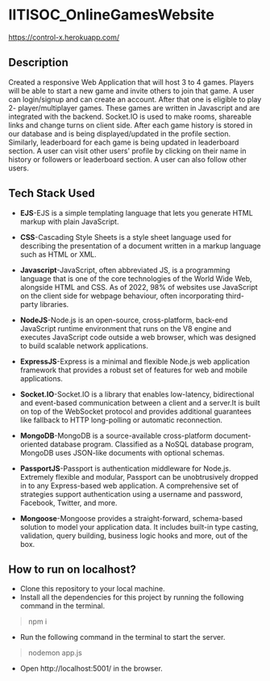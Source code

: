 # IITISOC_OnlineGamesWebsite
https://control-x.herokuapp.com/

## Description

Created a responsive Web Application that will host 3 to 4 games. Players will be able to start a new game and invite others to join that game. A user can login/signup and can create an account. After that one is eligible to play 2- player/multiplayer games. These games are written in Javascript and are integrated with the backend. Socket.IO is used to make rooms, shareable links and change turns on client side. After each game history is stored in our database and is being displayed/updated in the profile section. Similarly, leaderboard for each game is being updated in leaderboard section. A user can visit other users' profile by clicking on their name in history or followers or leaderboard section. A user can also follow other users.

## Tech Stack Used

* __EJS__-EJS is a simple templating language that lets you generate HTML markup with plain JavaScript.

* __CSS__-Cascading Style Sheets is a style sheet language used for describing the presentation of a document written in a markup language such as HTML or XML.

* __Javascript__-JavaScript, often abbreviated JS, is a programming language that is one of the core technologies of the World Wide Web, alongside HTML and CSS. As of 2022, 98% of websites use JavaScript on the client side for webpage behaviour, often incorporating third- party libraries.

* __NodeJS__-Node.js is an open-source, cross-platform, back-end JavaScript runtime environment that runs on the V8 engine and executes JavaScript code outside a web browser, which was designed to build scalable network applications.

* __ExpressJS__-Express is a minimal and flexible Node.js web application framework that provides a robust set of features for web and mobile applications.

* __Socket.IO__-Socket.IO is a library that enables low-latency, bidirectional and event-based communication between a client and a server.It is built on top of the WebSocket protocol and provides additional guarantees like fallback to HTTP long-polling or automatic reconnection.

* __MongoDB__-MongoDB is a source-available cross-platform document- oriented database program. Classified as a NoSQL database program, MongoDB uses JSON-like documents with optional schemas.

* __PassportJS__-Passport is authentication middleware for Node.js. Extremely flexible and modular, Passport can be unobtrusively dropped in to any Express-based web application. A comprehensive set of strategies support authentication using a username and password, Facebook, Twitter, and more.

* __Mongoose__-Mongoose provides a straight-forward, schema-based solution to model your application data. It includes built-in type casting, validation, query building, business logic hooks and more, out of the box.

## How to run on localhost?

* Clone this repository to your local machine.
* Install all the dependencies for this project by running the following command in the terminal.

> npm i

* Run the following command in the terminal to start the server.

> nodemon app.js

* Open http://localhost:5001/ in the browser.





